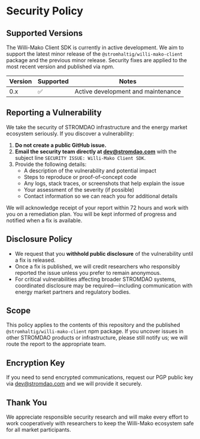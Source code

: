 # Security Policy

## Supported Versions

The Willi-Mako Client SDK is currently in active development. We aim to support the latest minor release of the `@stromhaltig/willi-mako-client` package and the previous minor release. Security fixes are applied to the most recent version and published via npm.

| Version | Supported | Notes |
|---------|-----------|-------|
| 0.x     | ✅        | Active development and maintenance |

## Reporting a Vulnerability

We take the security of STROMDAO infrastructure and the energy market ecosystem seriously. If you discover a vulnerability:

1. **Do not create a public GitHub issue.**
2. **Email the security team directly at [dev@stromdao.com](mailto:dev@stromdao.com)** with the subject line `SECURITY ISSUE: Willi-Mako Client SDK`.
3. Provide the following details:
   - A description of the vulnerability and potential impact
   - Steps to reproduce or proof-of-concept code
   - Any logs, stack traces, or screenshots that help explain the issue
   - Your assessment of the severity (if possible)
   - Contact information so we can reach you for additional details

We will acknowledge receipt of your report within 72 hours and work with you on a remediation plan. You will be kept informed of progress and notified when a fix is available.

## Disclosure Policy

- We request that you **withhold public disclosure** of the vulnerability until a fix is released.
- Once a fix is published, we will credit researchers who responsibly reported the issue unless you prefer to remain anonymous.
- For critical vulnerabilities affecting broader STROMDAO systems, coordinated disclosure may be required—including communication with energy market partners and regulatory bodies.

## Scope

This policy applies to the contents of this repository and the published `@stromhaltig/willi-mako-client` npm package. If you uncover issues in other STROMDAO products or infrastructure, please still notify us; we will route the report to the appropriate team.

## Encryption Key

If you need to send encrypted communications, request our PGP public key via [dev@stromdao.com](mailto:dev@stromdao.com) and we will provide it securely.

## Thank You

We appreciate responsible security research and will make every effort to work cooperatively with researchers to keep the Willi-Mako ecosystem safe for all market participants.

